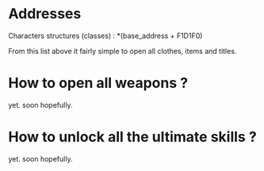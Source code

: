 # Addresses
Characters structures (classes) : &ast;(base_address + F1D1F0)

From this list above it fairly simple to open all clothes, items and titles.

# How to open all weapons ?
yet. soon hopefully.

# How to unlock all the ultimate skills ?
yet. soon hopefully.
